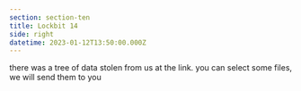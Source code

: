 ```yaml
---
section: section-ten
title: Lockbit 14
side: right
datetime: 2023-01-12T13:50:00.000Z
---
```

there was a tree of data stolen from us at the link. you can select some files, we will send them to you
